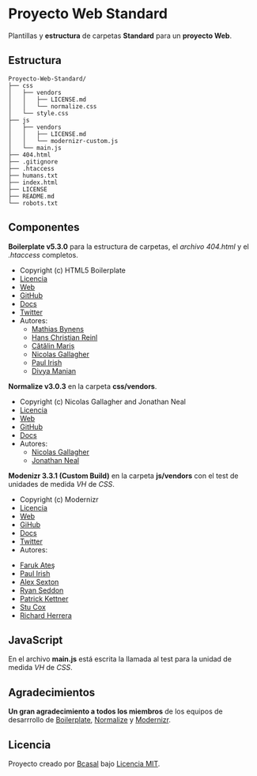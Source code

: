 # Proyecto Web Standard

Plantillas y **estructura** de carpetas **Standard** para un **proyecto Web**.

## Estructura

	Proyecto-Web-Standard/
	├── css
	│   ├── vendors
	│   │   ├── LICENSE.md
	│   │   └── normalize.css
	│   └── style.css
	├── js
	│   ├── vendors
	│   │   ├── LICENSE.md
	│   │   └── modernizr-custom.js
	│   └── main.js
	├── 404.html
	├── .gitignore
	├── .htaccess
	├── humans.txt
	├── index.html
	├── LICENSE
	├── README.md
	└── robots.txt

## Componentes

**Boilerplate v5.3.0** para la estructura de carpetas, el _archivo 404.html_
y el _.htaccess_ completos.

* Copyright (c) HTML5 Boilerplate
* [Licencia](https://github.com/h5bp/html5-boilerplate/blob/master/LICENSE.txt)
* [Web](https://html5boilerplate.com)
* [GitHub](https://github.com/h5bp/html5-boilerplate)
* [Docs](https://github.com/h5bp/html5-boilerplate/blob/5.3.0/dist/doc/TOC.md)
* [Twitter](https://twitter.com/h5bp)
* Autores:
	- [Mathias Bynens](https://twitte.com/mathias)
	- [Hans Christian Reinl](https://twitte.com/drublic)
	- [Cătălin Mariș](https://twitte.com/alrra)
	- [Nicolas Gallagher](https://twitte.com/necolas)
	- [Paul Irish](https://twitte.com/paul_irish)
	- [Divya Manian](https://twitte.com/divya)

**Normalize v3.0.3** en la carpeta **css/vendors**.

* Copyright (c) Nicolas Gallagher and Jonathan Neal
* [Licencia](https://github.com/necolas/normalize.css/blob/master/LICENSE.md)
* [Web](http://necolas.github.io/normalize.css)
* [GitHub](https://github.com/necolas/normalize.css)
* [Docs](http://nicolasgallagher.com/about-normalize-css)
* Autores:
	- [Nicolas Gallagher](https://twitter.com/necolas)
	- [Jonathan Neal](https://twitter.com/jon_neal)

**Modenizr 3.3.1 (Custom Build)** en la carpeta **js/vendors** con el test de
unidades de medida _VH_ de _CSS_.

* Copyright (c) Modernizr
* [Licencia](https://opensource.org/licenses/MIT)
* [Web](https://modernizr.com)
* [GiHub](https://github.com/Modernizr/Modernizr)
* [Docs](https://modernizr.com/docs)
* [Twitter](https://twitter.com/modernizr)
* Autores:
 - [Faruk Ateş](https://twitter.com/KuraFire)
 - [Paul Irish](https://twitter.com/paul_irish)
 - [Alex Sexton](https://twitter.com/SlexAxton)
 - [Ryan Seddon](https://twitter.com/ryanseddon)
 - [Patrick Kettner](https://twitter.com/patrickkettner)
 - [Stu Cox](https://twitter.com/StuCoxMedia)
 - [Richard Herrera](https://twitter.com/doctyper)

## JavaScript

En el archivo **main.js** está escrita la llamada al test para la unidad de
medida _VH_ de _CSS_.

## Agradecimientos

**Un gran agradecimiento a todos los miembros** de los equipos de desarrrollo de
[Boilerplate](https://html5boilerplate.com),
[Normalize](http://necolas.github.io/normalize.css) y
[Modernizr](https://modernizr.com).

## Licencia

Proyecto creado por [Bcasal](http://bcasal.es)
bajo [Licencia MIT](https://github.com/BCasal/Proyecto-Web-Standard/blob/master/LICENSE).
